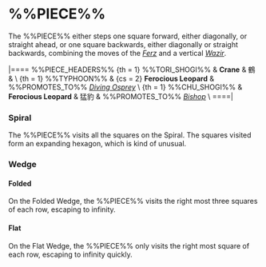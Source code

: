 # %%PIECE%%

The %%PIECE%% either steps one square forward, either diagonally,
or straight ahead, or one square backwards, either diagonally
or straight backwards, combining the moves of the 
[*Ferz*](ferz.html) and a vertical [*Wazir*](wazir.html).

|====
%%PIECE_HEADERS%%
  {th = 1}  %%TORI_SHOGI%%
&           **Crane** & &#x9db4;
&           \\
  {th = 1}  %%TYPHOON%%
& {cs = 2}  **Ferocious Leopard**
&           %%PROMOTES_TO%% [*Diving Osprey*](diving_osprey.html) \\
  {th = 1}  %%CHU_SHOGI%%
&           **Ferocious Leopard** & &#x731B;&#x8C79;
&           %%PROMOTES_TO%% [*Bishop*](bishop.html) \\
====|

### Spiral

The %%PIECE%% visits all the squares on the Spiral. The squares visited
form an expanding hexagon, which is kind of unusual.

### Wedge

#### Folded

On the Folded Wedge, the %%PIECE%% visits the right most three squares
of each row, escaping to infinity.

#### Flat

On the Flat Wedge, the %%PIECE%% only visits the right most square
of each row, escaping to infinity quickly.
